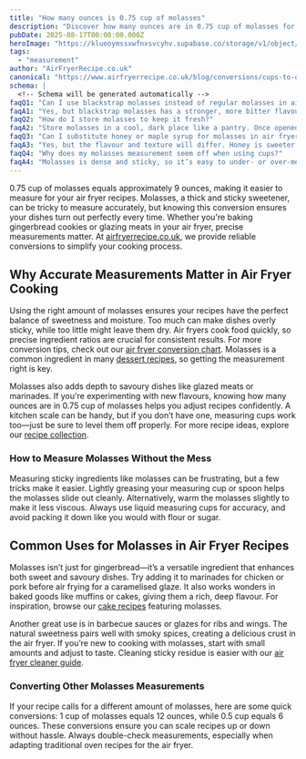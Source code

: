 ```yaml
---
title: "How many ounces is 0.75 cup of molasses"
description: "Discover how many ounces are in 0.75 cup of molasses for perfect air fryer recipes. Get accurate measurements and baking tips here!"
pubDate: 2025-08-17T00:00:00.000Z
heroImage: "https://klueoymssxwfnxsvcyhv.supabase.co/storage/v1/object/public/Shmucket/how-many-ounces-is-0-75-cup-of-molasses.webp"
tags:
  - "measurement"
author: "AirFryerRecipe.co.uk"
canonical: "https://www.airfryerrecipe.co.uk/blog/conversions/cups-to-ounces/how-many-ounces-is-0-75-cup-of-molasses"
schema: |
  <!-- Schema will be generated automatically -->
faqQ1: "Can I use blackstrap molasses instead of regular molasses in air fryer recipes?"
faqA1: "Yes, but blackstrap molasses has a stronger, more bitter flavour than regular molasses. It’s best used in small quantities or in savoury dishes like marinades. For baking, stick with lighter molasses unless the recipe specifically calls for blackstrap."
faqQ2: "How do I store molasses to keep it fresh?"
faqA2: "Store molasses in a cool, dark place like a pantry. Once opened, it can last up to a year if sealed tightly. Refrigeration isn’t necessary but can help prevent crystallisation in humid climates."
faqQ3: "Can I substitute honey or maple syrup for molasses in air fryer recipes?"
faqA3: "Yes, but the flavour and texture will differ. Honey is sweeter and thinner, while maple syrup has a distinct taste. Use a 1:1 ratio, but expect slight variations in the final dish."
faqQ4: "Why does my molasses measurement seem off when using cups?"
faqA4: "Molasses is dense and sticky, so it’s easy to under- or over-measure. Always use a liquid measuring cup and level it off with a spatula. For precision, weigh it—9 ounces for 0.75 cup is the most accurate."
---
```

<p>0.75 cup of molasses equals approximately 9 ounces, making it easier to measure for your air fryer recipes. Molasses, a thick and sticky sweetener, can be tricky to measure accurately, but knowing this conversion ensures your dishes turn out perfectly every time. Whether you're baking gingerbread cookies or glazing meats in your air fryer, precise measurements matter. At <a href=https://www.airfryerrecipe.co.uk>airfryerrecipe.co.uk</a>, we provide reliable conversions to simplify your cooking process.</p>  

<h2>Why Accurate Measurements Matter in Air Fryer Cooking</h2>  
<p>Using the right amount of molasses ensures your recipes have the perfect balance of sweetness and moisture. Too much can make dishes overly sticky, while too little might leave them dry. Air fryers cook food quickly, so precise ingredient ratios are crucial for consistent results. For more conversion tips, check out our <a href=https://www.airfryerrecipe.co.uk/air-fryer-conversion-chart>air fryer conversion chart</a>. Molasses is a common ingredient in many <a href=https://www.airfryerrecipe.co.uk/recipe-category/dessert>dessert recipes</a>, so getting the measurement right is key.</p>  

<p>Molasses also adds depth to savoury dishes like glazed meats or marinades. If you're experimenting with new flavours, knowing how many ounces are in 0.75 cup of molasses helps you adjust recipes confidently. A kitchen scale can be handy, but if you don’t have one, measuring cups work too—just be sure to level them off properly. For more recipe ideas, explore our <a href=https://www.airfryerrecipe.co.uk/recipes>recipe collection</a>.</p>  

<h3>How to Measure Molasses Without the Mess</h3>  
<p>Measuring sticky ingredients like molasses can be frustrating, but a few tricks make it easier. Lightly greasing your measuring cup or spoon helps the molasses slide out cleanly. Alternatively, warm the molasses slightly to make it less viscous. Always use liquid measuring cups for accuracy, and avoid packing it down like you would with flour or sugar.</p>  

<h2>Common Uses for Molasses in Air Fryer Recipes</h2>  
<p>Molasses isn’t just for gingerbread—it’s a versatile ingredient that enhances both sweet and savoury dishes. Try adding it to marinades for chicken or pork before air frying for a caramelised glaze. It also works wonders in baked goods like muffins or cakes, giving them a rich, deep flavour. For inspiration, browse our <a href=https://www.airfryerrecipe.co.uk/recipe-category/cakes>cake recipes</a> featuring molasses.</p>  

<p>Another great use is in barbecue sauces or glazes for ribs and wings. The natural sweetness pairs well with smoky spices, creating a delicious crust in the air fryer. If you’re new to cooking with molasses, start with small amounts and adjust to taste. Cleaning sticky residue is easier with our <a href=https://www.airfryerrecipe.co.uk/air-fryer-cleaner>air fryer cleaner guide</a>.</p>  

<h3>Converting Other Molasses Measurements</h3>  
<p>If your recipe calls for a different amount of molasses, here are some quick conversions: 1 cup of molasses equals 12 ounces, while 0.5 cup equals 6 ounces. These conversions ensure you can scale recipes up or down without hassle. Always double-check measurements, especially when adapting traditional oven recipes for the air fryer.</p>
